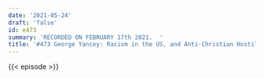 ```yaml
---
date: '2021-05-24'
draft: 'false'
id: e473
summary: 'RECORDED ON FEBRUARY 17th 2021.  '
title: '#473 George Yancey: Racism in the US, and Anti-Christian Hostility'
---
```

{{< episode >}}
